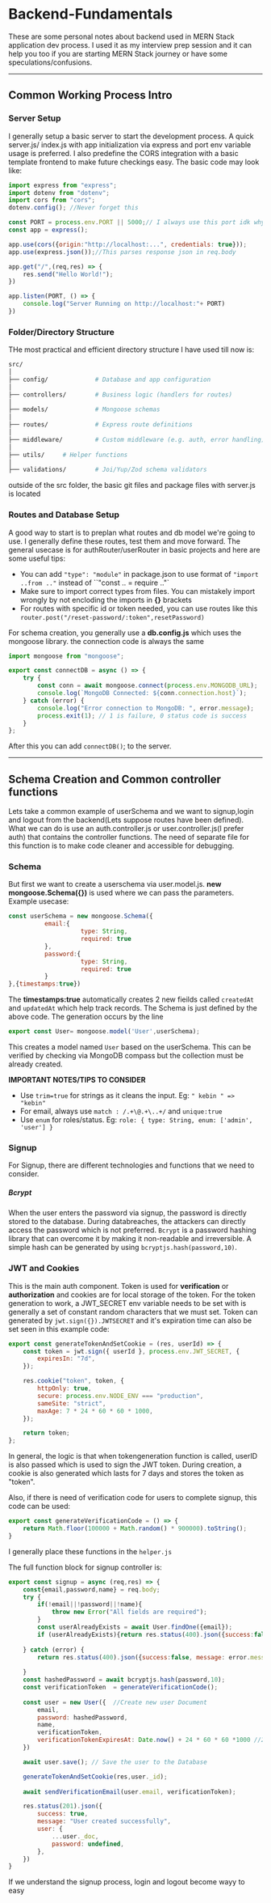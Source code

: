 # Backend-Fundamentals
These are some personal notes about backend used in MERN Stack application dev process.  I used it as my interview prep session and it can help you too if you are starting MERN Stack journey or have some speculations/confusions.

---

## Common Working Process Intro

### Server Setup
I generally setup a basic server to start the development process. A quick server.js/ index.js with app initialization via express and port env variable usage is preferred. I also predefine the CORS integration with a basic template frontend to make future checkings easy. 
The basic code may look like:
```js
import express from "express";
import dotenv from "dotenv";
import cors from "cors";
dotenv.config(); //Never forget this

const PORT = process.env.PORT || 5000;// I always use this port idk why
const app = express();

app.use(cors({origin:"http://localhost:...", credentials: true}));
app.use(express.json());//This parses response json in req.body

app.get("/",(req,res) => {
    res.send("Hello World!");
})

app.listen(PORT, () => {
    console.log("Server Running on http://localhost:"+ PORT)
})
```


### Folder/Directory Structure
THe most practical and efficient directory structure I have used till now is: 
```bash
src/
│
├── config/             # Database and app configuration
│
├── controllers/        # Business logic (handlers for routes)
│
├── models/             # Mongoose schemas
│
├── routes/             # Express route definitions
│
├── middleware/         # Custom middleware (e.g. auth, error handling)
│
├── utils/     # Helper functions 
│
├── validations/        # Joi/Yup/Zod schema validators 
```
outside of the src folder, the basic git files and package files with server.js is located

### Routes and Database Setup
A good way to start is to preplan what routes and db model we're going to use. I generally define these routes, test them and move forward. The general usecase is for authRouter/userRouter in basic projects and here are some useful tips: 
- You can add `"type": "module"` in package.json to use format of `"import ..from .."` instead of ``"const .. = require .."`
- Make sure to import correct types from files. You can mistakely import wrongly by not encloding the imports in **{}** brackets 
- For routes with specific id or token needed, you can use routes like this `router.post("/reset-password/:token",resetPassword)`

For schema creation, you generally use a **db.config.js** which uses the mongoose library. the connection code is always the same

```js
import mongoose from "mongoose";

export const connectDB = async () => {
	try {
		const conn = await mongoose.connect(process.env.MONGODB_URL);
		console.log(`MongoDB Connected: ${conn.connection.host}`);
	} catch (error) {
		console.log("Error connection to MongoDB: ", error.message);
		process.exit(1); // 1 is failure, 0 status code is success
	}
};
```
After this you can add `connectDB()`; to the server.

---

## Schema Creation and Common controller functions
Lets take a common example of userSchema and we want to signup,login and logout from the backend(Lets suppose routes have been defined). What we can do is use an auth.controller.js or user.controller.js(I prefer auth) that contains the controller functions. The need of separate file for this function is to make code cleaner and accessible for debugging.

### Schema
But first we want to create a userschema via user.model.js. **new mongoose.Schema({})** is used where we can pass the parameters. Example usecase:
```js
const userSchema = new mongoose.Schema({
          email:{
                    type: String,
                    required: true
          },
          password:{
                    type: String,
                    required: true
          }
},{timestamps:true})
```
The **timestamps:true** automatically creates 2 new fieilds called `createdAt` and `updatedAt` which help track records.
The Schema is just defined by the above code. The generation occurs by the line 
```js
export const User= mongoose.model('User',userSchema);
```
This creates a model named `User` based on the userSchema. This can be verified by checking via MongoDB compass but the collection must be already created.

****IMPORTANT NOTES/TIPS TO CONSIDER****

- Use `trim=true` for strings as it cleans the input. Eg: `" kebin " => "kebin"`
- For email, always use `match : /.+\@.+\..+/` and `unique:true`
- Use `enum` for roles/status. Eg: `role: { type: String, enum: ['admin', 'user'] }`

### Signup
For Signup, there are different technologies and functions that we need to consider.

##### Bcrypt
When the user enters the password via signup, the password is directly stored to the database. During databreaches, the attackers can directly access the password which is not preferred. `Bcrypt` is a password hashing library that can overcome it by making it non-readable and irreversible.
A simple hash can be generated by using `bcryptjs.hash(password,10)`. 

### JWT and Cookies
This is the main auth component. Token is used for **verification** or ****authorization**** and cookies are for local storage of the token.
For the token generation to work, a JWT_SECRET env variable needs to be set with is generally a set of constant random characters that we must set. Token can generated by `jwt.sign({}).JWTSECRET` and it's expiration time can also be set seen in this example code: 
```js
export const generateTokenAndSetCookie = (res, userId) => {
	const token = jwt.sign({ userId }, process.env.JWT_SECRET, {
		expiresIn: "7d",
	});

	res.cookie("token", token, {
		httpOnly: true,
		secure: process.env.NODE_ENV === "production",
		sameSite: "strict",
		maxAge: 7 * 24 * 60 * 60 * 1000,
	});

	return token;
};
```
In general, the logic is that when tokengeneration function is called, userID is also passed which is used to sign the JWT token. During creation, a cookie is also generated which lasts for 7 days and stores the token as "token".

Also, if there is need of verification code for users to complete signup, this code can be used: 
```js
export const generateVerificationCode = () => {
    return Math.floor(100000 + Math.random() * 900000).toString();
}
```
I generally place these functions in the `helper.js`

The full function block for signup controller is: 

```js
export const signup = async (req,res) => {
    const{email,password,name} = req.body;
    try {
        if(!email||!password||!name){
            throw new Error("All fields are required");
        }
        const userAlreadyExists = await User.findOne({email});
        if (userAlreadyExists){return res.status(400).json({success:false, message: "User Already Exists"})};
        
    } catch (error) {
        return res.status(400).json({success:false, message: error.message});
        
    }
    const hashedPassword = await bcryptjs.hash(password,10);
    const verificationToken  = generateVerificationCode();
    
    const user = new User({  //Create new user Document
        email,
        password: hashedPassword,
        name,
        verificationToken,
        verificationTokenExpiresAt: Date.now() + 24 * 60 * 60 *1000 //24hrs
    })

    await user.save(); // Save the user to the Database

    generateTokenAndSetCookie(res,user._id);
    
    await sendVerificationEmail(user.email, verificationToken);

    res.status(201).json({
        success: true,
        message: "User created successfully",
        user: {
            ...user._doc,
            password: undefined,
        },
    })
}
```

If we understand the signup process, login and logout become wayy to easy
